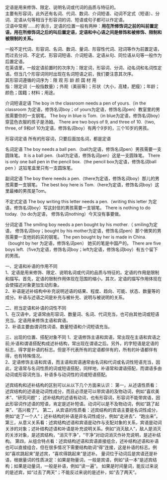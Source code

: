定语是用来修饰、限定、说明名词或代词的品质与特征的。    
主要有形容词，此外还有名词、代词、数词、介词短语、动词不定式（短语）、分词、定语从句等相当于形容词的词、短语或句子都可以作定语。    
汉语中常用‘……的’表示，定语的位置一般有两种：**用在所修饰词之前的叫前置定语，用在所修饰词之后的叫后置定语，定语和中心语之间是修饰和被修饰、限制和被限制的关系。**    


一般不定代词、形容词、名词、数词、量词、形容性代词、冠词等作为前置定语，而过去分词、不定式、形容词短语、介词短语、定语从句、同位语从句等一般作为后置定语。    
在英语里，一般定语前置时的次序为：限定词，形容词、分词、动名词和名词性定语。但当几个形容词同时出现在名词短语之前，我们要注意其次序。    
其形容词遵循的词序为：限 观 形 龄 颜 国 材 用    
指：限定词（一般指数量）；外观（美丽等）；形状（大小，高矮，肥瘦）；年龄；颜色；国籍；材料；用途。    


介词短语定语
The boy in the classroom needs a pen of yours.（in the classroom 为定语，修饰名词boy；of yours为定语，修饰名词pen）教室里的男孩需要你的一支钢笔。
The boy in blue is Tom.（in blue为定语，修饰名词boy）穿蓝色衣服的孩子是汤姆。
There are two boys of 9, and three of 10.（two, three, of 9和of 10为定语，修饰名词boy）有两个9岁的，三个10岁的男孩。

形容词定语
所有的形容词，只要后面加名词，都是定语

名词定语
The boy needs a ball pen.（ball为定语，修饰名词pen）男孩需要一支圆珠笔。
It is a ball pen.（ball为定语，修饰名词pen）这是一支圆珠笔。
There is only one ball pen in the pencil box.（the pencil box为定语，修饰名词ball pen ）这铅笔盒里只有一支圆珠笔。

副词定语
The boy there needs a pen.（there为定语，修饰名词boy）那儿的男孩需要一支钢笔。
The best boy here is Tom.（here为定语，修饰名词boy）这里最棒的男孩是Tom。

不定式定语
The boy writing this letter needs a pen.（writing this letter 为定语，修饰名词boy）写这封信的男孩需要一支钢笔。
There is nothing to do today.（to do为定语， 修饰名词nothing）今天没有事要做。

分词定语
The smiling boy needs a pen bought by his mother.（ smiling为定语， 修饰名词boy；bought by his mother为定语，修饰名词pen）那个微笑的男孩需要一支他妈妈买的钢笔。
The pen bought by her is made in China.（bought by her 为定语，修饰名词pen） 她买的笔是中国产的。
There are five boys left.（five为定语，修饰名词boy；left为定语，修饰名词boy）有五个留下的男孩。


一、定语和补语的作用不同    
1、定语是用来修饰、限定、说明名词或代词的品质与特征的。定语的作用是限制和描写。首先，定语的限制作用体现在范围的缩小。其次，定语的描写作用体现在会使描述对象更加生动形象。       
2、补语是述补结构中补充说明述语的结果、程度、趋向、可能、状态、数量等的成分。补语与述语之间是补充与被补充、说明与被说明的关系。     

二、担当定语和补语的词性不同    
1、在汉语中，定语常由形容词、数量词、名词、代词充当，也可由其他词或短语充当。定语用来修饰主语和宾语。     
2、补语主要由谓词性词语、数量短语和介词短语充当。     

三、出现的位置、搭配对象不同
1、定语修饰主语和宾语，常出现在主语和宾语之前;补语和谓语搭配构成述补结构，常出现在谓语之后。另外，的字短语是定语的标志，得字是补语的标志。但是不代表所有的定语都伴有的，所有的补语都伴有得，也有特殊情况。     
2、定语修饰主语和宾语，而主语和宾语通常由名词和代词或名词性短语充当，因此，定语常与名词性质的词或短语搭配，同样地，补语常和谓语搭配，而谓语多由动词或形容词充当，补语多与动词性的词或短语搭配。


述宾结构和述补结构的区别可以从以下几个方面来认识：
第一，从述语性质看：述宾结构的述语是动词性成分，而且必须是可以带宾语的及物动词，例如“喜欢美术”、“研究问题”；
述补结构的述语有动词，也有形容词，形容词不能带宾语，因此形容词作述语的短语，肯定是述补短语。动词可以是不及物动词，例如“跳了起来”、“高兴极了”。
第二，从宾语的性质看：述宾结构的宾语主要是名词性成分，例如“走了一个人”；述补结构的补语是非名词性成分，例如“走进去”、“跑出来”。
第三，从意义关系看：述宾结构述语和宾语是动作与支配对象的关系，宾语是动词关涉的对象；述补结构述语和补语是补充说明关系。例如“消灭敌人”，敌人是消灭的关涉对象，是述宾结构，“消灭干净”，“干净”对动词消灭作补充说明，是述补结构。
第四，从组合特点看：述宾结构述语和宾语直接组合，述补结构述语和补语也可以直接组合，但在很多情况下需要结构助词“得”连接，这是补语的标志。例如“喜欢跳起来”是述宾，“喜欢得跳起来”是述补。
量词位于动词后是宾语还是补语，根据量词的性质决定：如果是物量词，一般是宾语，例如“读一本”是述宾结构；如果是动量词，一般是补语，例如“读一遍”。
如果是时间量词，能反过来说的是述宾，如“过去了两天”；不能反过来说的是述补，如“去了两天”。

